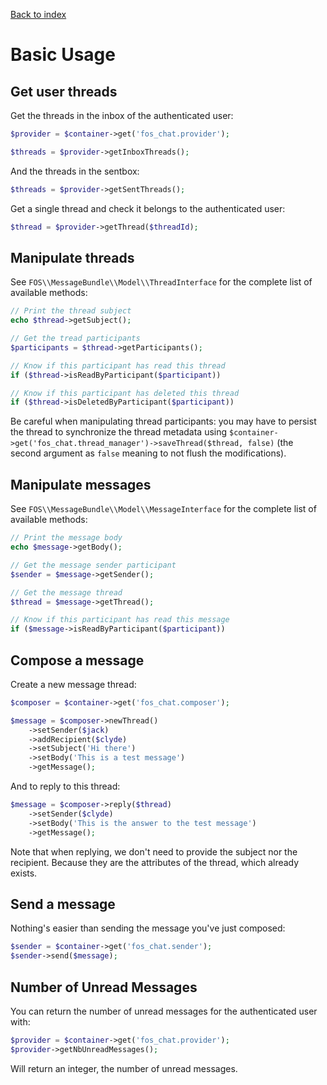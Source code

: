 [Back to index](00-index.md)

Basic Usage
===========

Get user threads
----------------

Get the threads in the inbox of the authenticated user:

```php
$provider = $container->get('fos_chat.provider');

$threads = $provider->getInboxThreads();
```

And the threads in the sentbox:

```php
$threads = $provider->getSentThreads();
```

Get a single thread and check it belongs to the authenticated user:

```php
$thread = $provider->getThread($threadId);
```

Manipulate threads
------------------

See `FOS\\MessageBundle\\Model\\ThreadInterface` for the complete list of available methods:

```php
// Print the thread subject
echo $thread->getSubject();

// Get the tread participants
$participants = $thread->getParticipants();

// Know if this participant has read this thread
if ($thread->isReadByParticipant($participant))

// Know if this participant has deleted this thread
if ($thread->isDeletedByParticipant($participant))
```

Be careful when manipulating thread participants: you may have to persist the thread to synchronize
the thread metadata using `$container->get('fos_chat.thread_manager')->saveThread($thread, false)`
(the second argument as `false` meaning to not flush the modifications).

Manipulate messages
-------------------

See ``FOS\\MessageBundle\\Model\\MessageInterface`` for the complete list of available methods:

```php
// Print the message body
echo $message->getBody();

// Get the message sender participant
$sender = $message->getSender();

// Get the message thread
$thread = $message->getThread();

// Know if this participant has read this message
if ($message->isReadByParticipant($participant))
```

Compose a message
--------------

Create a new message thread:

```php
$composer = $container->get('fos_chat.composer');

$message = $composer->newThread()
    ->setSender($jack)
    ->addRecipient($clyde)
    ->setSubject('Hi there')
    ->setBody('This is a test message')
    ->getMessage();
```

And to reply to this thread:

```php
$message = $composer->reply($thread)
    ->setSender($clyde)
    ->setBody('This is the answer to the test message')
    ->getMessage();
```

Note that when replying, we don't need to provide the subject nor the recipient.
Because they are the attributes of the thread, which already exists.

Send a message
--------------

Nothing's easier than sending the message you've just composed:

```php
$sender = $container->get('fos_chat.sender');
$sender->send($message);
```

Number of Unread Messages
-------------------------

You can return the number of unread messages for the authenticated user with:

```php
$provider = $container->get('fos_chat.provider');
$provider->getNbUnreadMessages();
```

Will return an integer, the number of unread messages.

